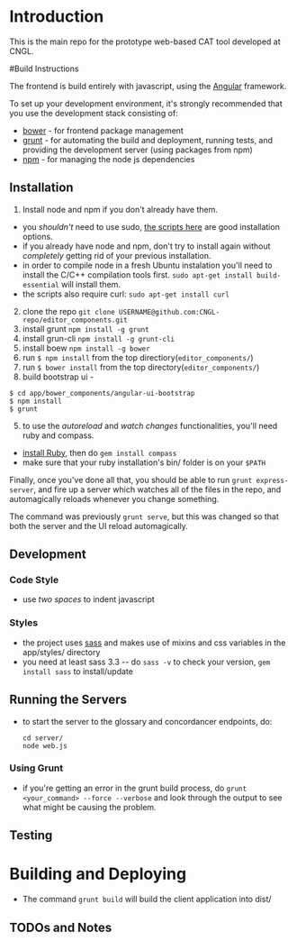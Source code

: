 # Introduction

This is the main repo for the prototype web-based CAT tool developed at CNGL.  

#Build Instructions     

The frontend is build entirely with javascript, using the [Angular](http://angularjs.org/) framework.     

To set up your development environment, it's strongly recommended that you use the development stack consisting of:      

* [bower](http://bower.io/) - for frontend package management
* [grunt](http://gruntjs.com/) - for automating the build and deployment, running tests, and providing the development server (using packages from npm)
* [npm](https://www.npmjs.org/) - for managing the node js dependencies     

## Installation    

1. Install node and npm if you don't already have them.  
  * you *shouldn't* need to use sudo, [the scripts here](https://gist.github.com/isaacs/579814) are good installation options.  
  * if you already have node and npm, don't try to install again without *completely* getting rid of your previous installation.
  * in order to compile node in a fresh Ubuntu instalation you'll need to install the C/C++ compilation tools first. `sudo apt-get install build-essential` will install them.
  * the scripts also require curl: `sudo apt-get install curl`
2. clone the repo `git clone USERNAME@github.com:CNGL-repo/editor_components.git`  
3. install grunt `npm install -g grunt`
3. install grun-cli `npm install -g grunt-cli`
3. install boew `npm install -g bower`
3. run `$ npm install` from the top directiory(`editor_components/`)
4. run `$ bower install` from the top directory(`editor_components/`)
4. build bootstrap ui -
  ```
  $ cd app/bower_components/angular-ui-bootstrap
  $ npm install
  $ grunt
  ```

5. to use the *autoreload* and *watch changes* functionalities, you'll need ruby and compass.   
  * [install Ruby](https://www.ruby-lang.org/en/installation/), then do `gem install compass`  
  * make sure that your ruby installation's bin/ folder is on your `$PATH`
 

Finally, once you've done all that, you should be able to run `grunt express-server`, and fire up a server which watches all of the files in the repo, and automagically reloads whenever you change something. 

The command was previously `grunt serve`, but this was changed so that both the server and the UI reload automagically.

## Development

### Code Style
* use *two spaces* to indent javascript

### Styles
* the project uses [sass](http://sass-lang.com/) and makes use of mixins and css variables in the app/styles/ directory
* you need at least sass 3.3 -- do `sass -v` to check your version, `gem install sass` to install/update

## Running the Servers
* to start the server to the glossary and concordancer endpoints, do:     
    ```
    cd server/     
    node web.js
    ```

### Using Grunt
* if you're getting an error in the grunt build process, do `grunt <your_command> --force --verbose` and look through the output to see what might be causing the problem.

## Testing

# Building and Deploying

* The command `grunt build` will build the client application into dist/


## TODOs and Notes
